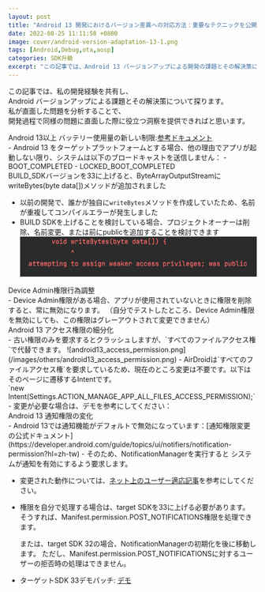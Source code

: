 ```yaml
---
layout: post
title: "Android 13 開発におけるバージョン差異への対応方法：重要なテクニックを公開！"
date: 2022-08-25 11:11:58 +0800
image: cover/android-version-adaptation-13-1.png
tags: [Android,Debug,ota,aosp]
categories: SDK升級
excerpt: "この記事では、Android 13 バージョンアップによる開発の課題とその解決策について紹介します。いくつかの重要なテクニックを共有することで、開発者がバージョン差異に対応する際に役立つ情報を提供し、スムーズに開発タスクを完了できるよう支援します。"
---
```


この記事では、私の開発経験を共有し、<br>
Android バージョンアップによる課題とその解決策について探ります。<br>
私が直面した問題を分析することで、<br>
開発過程で同様の問題に直面した際に役立つ洞察を提供できればと思います。<br>

<div class="c-border-content-title-4">
   Android 13以上 バッテリー使用量の新しい制限:<a href="https://developer.android.com/about/versions/13/changes/battery#restricted-background-battery-usage" target="_blank">参考ドキュメント</a>
</div>
  - Android 13 をターゲットプラットフォームとする場合、他の理由でアプリが起動しない限り、システムは以下のブロードキャストを送信しません：
      - BOOT_COMPLETED
      - LOCKED_BOOT_COMPLETED

<div class="c-border-content-title-4">
   BUILD_SDKバージョンを33に上げると、ByteArrayOutputStreamにwriteBytes(byte data[])メソッドが追加されました
</div>

 - 以前の開発で、誰かが独自に`writeBytes`メソッドを作成していたため、名前が重複してコンパイルエラーが発生しました
 - BUILD SDKを上げることを検討している場合、プロジェクトオーナーは削除、名前変更、または前にpublicを追加することを検討できます
   ![android13_lib_error.png](/images/others/android13_lib_error.png)<br>

<div class="c-border-content-title-4">
   Device Admin権限行為調整
</div>
  - Device Admin権限がある場合、アプリが使用されていないときに権限を削除すると、常に無効になります。
  （自分でテストしたところ、Device Admin権限を無効にしても、この権限はグレーアウトされて変更できません）
<div class="c-border-content-title-4">
     Android 13 アクセス権限の細分化
</div>
  - 古い権限のみを要求するとクラッシュしますが、`すべてのファイルアクセス権`で代替できます。
  ![android13_access_permission.png](/images/others/android13_access_permission.png)
  - AirDroidは`すべてのファイルアクセス権`を要求しているため、現在のところ変更は不要です。以下はそのページに遷移するIntentです。 <br>
    `new Intent(Settings.ACTION_MANAGE_APP_ALL_FILES_ACCESS_PERMISSION);`
  - 変更が必要な場合は、デモを参考にしてください：
  <script src="https://gist.github.com/waitzShigoto/d75998c921b176e659c911a938da4930.js"></script>

  <div class="c-border-content-title-4">
       Android 13 通知権限の変化
  </div>
  - Android 13では通知機能がデフォルトで無効になっています：[通知権限変更の公式ドキュメント](https://developer.android.com/guide/topics/ui/notifiers/notification-permission?hl=zh-tw)
  - そのため、NotificationManagerを実行すると
    システムが通知を有効にするよう要求します。

  - 変更された動作については、[ネット上のユーザー適応記事](https://zhuanlan.zhihu.com/p/572147515)を参考にしてください。

  - 権限を自分で処理する場合は、target SDKを33に上げる必要があります。
    そうすれば、Manifest.permission.POST_NOTIFICATIONS権限を処理できます。

    または、target SDK 32の場合、NotificationManagerの初期化を後に移動します。
    ただし、Manifest.permission.POST_NOTIFICATIONSに対するユーザーの拒否時の処理はできません。

  - ターゲットSDK 33デモパッチ: [デモ](http://192.168.201.72:8080/c/airsos/+/21558)
